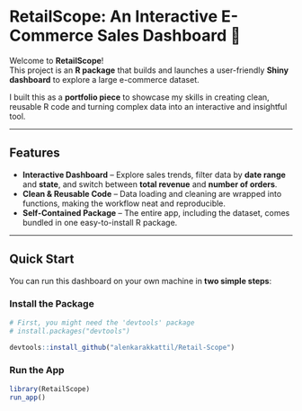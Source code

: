 # RetailScope: An Interactive E-Commerce Sales Dashboard 🚀

Welcome to **RetailScope**!  
This project is an **R package** that builds and launches a user-friendly **Shiny dashboard** to explore a large e-commerce dataset.  

I built this as a **portfolio piece** to showcase my skills in creating clean, reusable R code and turning complex data into an interactive and insightful tool.  

---

## Features

- **Interactive Dashboard** – Explore sales trends, filter data by **date range** and **state**, and switch between **total revenue** and **number of orders**.  
- **Clean & Reusable Code** – Data loading and cleaning are wrapped into functions, making the workflow neat and reproducible.  
- **Self-Contained Package** – The entire app, including the dataset, comes bundled in one easy-to-install R package.  

---

##  Quick Start

You can run this dashboard on your own machine in **two simple steps**:

### Install the Package
```r
# First, you might need the 'devtools' package
# install.packages("devtools")

devtools::install_github("alenkarakkattil/Retail-Scope")
```

### Run the App
```r
library(RetailScope)
run_app()
```
